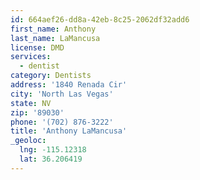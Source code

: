 ```yaml
---
id: 664aef26-dd8a-42eb-8c25-2062df32add6
first_name: Anthony
last_name: LaMancusa
license: DMD
services:
  - dentist
category: Dentists
address: '1840 Renada Cir'
city: 'North Las Vegas'
state: NV
zip: '89030'
phone: '(702) 876-3222'
title: 'Anthony LaMancusa'
_geoloc:
  lng: -115.12318
  lat: 36.206419
---
```

